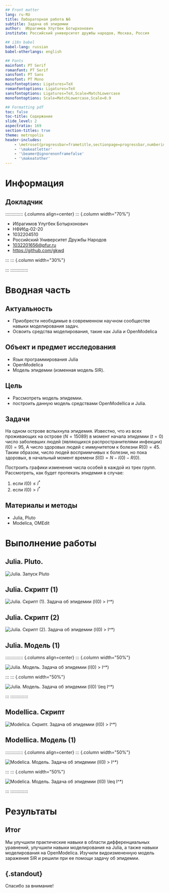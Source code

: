 ```yaml
---
## Front matter
lang: ru-RU
title: Лабораторная работа №6
subtitle: Задача об эпидемии
author:  Ибрагимов Улугбек Ботырхонович
institute: Российский университет дружбы народов, Москва, Россия

## i18n babel
babel-lang: russian
babel-otherlangs: english

## Fonts
mainfont: PT Serif
romanfont: PT Serif
sansfont: PT Sans
monofont: PT Mono
mainfontoptions: Ligatures=TeX
romanfontoptions: Ligatures=TeX
sansfontoptions: Ligatures=TeX,Scale=MatchLowercase
monofontoptions: Scale=MatchLowercase,Scale=0.9

## Formatting pdf
toc: false
toc-title: Содержание
slide_level: 2
aspectratio: 169
section-titles: true
theme: metropolis
header-includes:
    - \metroset{progressbar=frametitle,sectionpage=progressbar,numbering=fraction}
    - '\makeatletter'
    - '\beamer@ignorenonframefalse'
    - '\makeatother'
---
```


# Информация

## Докладчик

:::::::::::::: {.columns align=center}
::: {.column width="70%"}

-   Ибрагимов Улугбек Ботырхонович
-   НФИбд-02-20
-   1032204510
-   Российский Университет Дружбы Народов
-   [1032201656@pfur.ru](mailto:1032204510@pfur.ru)
-   <https://github.com/gkwd>

:::
::: {.column width="30%"}

:::
::::::::::::::

# Вводная часть

## Актуальность

-   Приобрести необхдимые в современном научном сообществе навыки моделирования задач.
-   Освоить средства моделирования, такие как Julia и OpenModelica

## Объект и предмет исследования

-   Язык программирования Julia
-   OpenModelica
-   Модель эпидемии (изменная модель SIR).

## Цель

-   Рассмотреть модель эпидемии.
-   построить данную модель средствами OpenModellica и Julia.

## Задачи

На одном острове вспыхнула эпидемия. Известно, что из всех проживающих на острове ($N=15089$) в момент начала эпидемии ($t=0$) число заболевших людей (являющихся распространителями инфекции) $I(0)=95$, А число здоровых людей с иммунитетом к болезни $R(0)=45$. Таким образом, число людей восприимчивых к болезни, но пока здоровых, в начальный момент времени $S(0)=N-I(0)- R(0)$.

Построить графики изменения числа особей в каждой из трех групп. Рассмотреть, как будет протекать эпидемия в случае:

1. если $I(0) \leq I^*$
2. если $I(0) > I^*$

## Материалы и методы

-   Julia, Pluto
-   Modelica, OMEdit

# Выполнение работы

## Julia. Pluto.

![Julia. Запуск Pluto](pres_images/01.png)

## Julia. Cкрипт (1)

![Julia. Скрипт (1). Задача об эпидемии ($I(0) > I^*$)](pres_images/02.png)

## Julia. Cкрипт (2)

![Julia. Скрипт (2). Задача об эпидемии ($I(0) > I^*$)](pres_images/03.png)

## Julia. Модель (1)

:::::::::::::: {.columns align=center}
::: {.column width="50%"}

![Julia. Модель. Задача об эпидемии ($I(0) > I^*$)](pres_images/JL.lab06-01.png)

:::
::: {.column width="50%"}

![Julia. Модель. Задача об эпидемии ($I(0) \leq I^*$)](pres_images/JL.lab06-02.png)

:::
::::::::::::::

## Modellica. Cкрипт

![Modelica. Скрипт. Задача об эпидемии ($I(0) > I^*$)](pres_images/05.png)

## Modellica. Модель (1)

:::::::::::::: {.columns align=center}
::: {.column width="50%"}

![Modelica. Модель. Задача об эпидемии ($I(0) > I^*$)](pres_images/MO.lab06-01.png)

:::
::: {.column width="50%"}

![Modelica. Модель. Задача об эпидемии ($I(0) \leq I^*$)](pres_images/MO.lab06-02.png)

:::
::::::::::::::

# Результаты

## Итог

Мы улучшили практические навыки в области дифференциальных уравнений, улучшили навыки моделирования на Julia, а также навыки моделирования на OpenModelica. Изучили видоизмененную модель заражения SIR и решили при ее помощи задачу об эпидемии.

## {.standout}

Спасибо за внимание!
